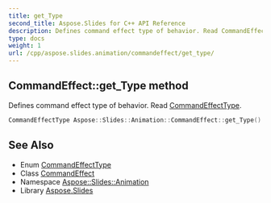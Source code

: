 ```yaml
---
title: get_Type
second_title: Aspose.Slides for C++ API Reference
description: Defines command effect type of behavior. Read CommandEffectType.
type: docs
weight: 1
url: /cpp/aspose.slides.animation/commandeffect/get_type/
---
```

## CommandEffect::get_Type method


Defines command effect type of behavior. Read [CommandEffectType](../../commandeffecttype/).

```cpp
CommandEffectType Aspose::Slides::Animation::CommandEffect::get_Type() override
```

## See Also

* Enum [CommandEffectType](../../commandeffecttype/)
* Class [CommandEffect](../)
* Namespace [Aspose::Slides::Animation](../../)
* Library [Aspose.Slides](../../../)
